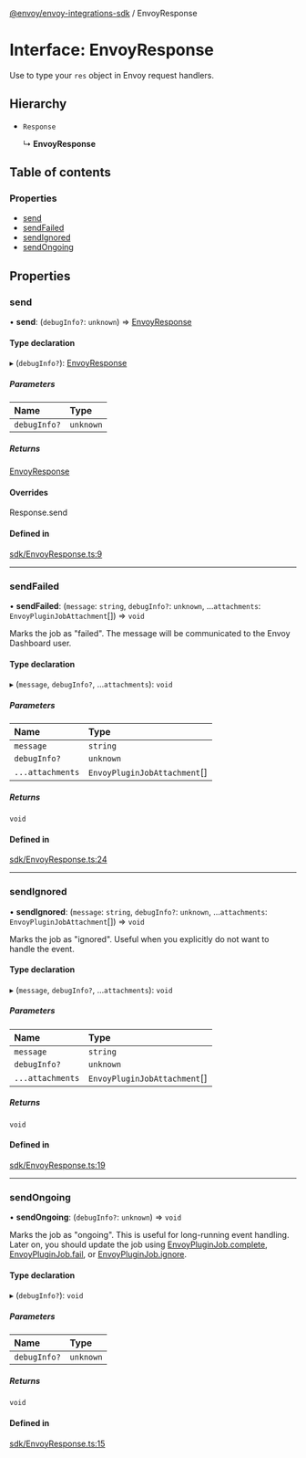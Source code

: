 [@envoy/envoy-integrations-sdk](../README.md) / EnvoyResponse

# Interface: EnvoyResponse

Use to type your `res` object in Envoy request handlers.

## Hierarchy

- `Response`

  ↳ **EnvoyResponse**

## Table of contents

### Properties

- [send](envoyresponse.md#send)
- [sendFailed](envoyresponse.md#sendfailed)
- [sendIgnored](envoyresponse.md#sendignored)
- [sendOngoing](envoyresponse.md#sendongoing)

## Properties

### send

• **send**: (`debugInfo?`: `unknown`) => [EnvoyResponse](envoyresponse.md)

#### Type declaration

▸ (`debugInfo?`): [EnvoyResponse](envoyresponse.md)

##### Parameters

| Name | Type |
| :------ | :------ |
| `debugInfo?` | `unknown` |

##### Returns

[EnvoyResponse](envoyresponse.md)

#### Overrides

Response.send

#### Defined in

[sdk/EnvoyResponse.ts:9](https://github.com/envoy/envoy-integrations-sdk-nodejs/blob/48073ad/src/sdk/EnvoyResponse.ts#L9)

___

### sendFailed

• **sendFailed**: (`message`: `string`, `debugInfo?`: `unknown`, ...`attachments`: `EnvoyPluginJobAttachment`[]) => `void`

Marks the job as "failed". The message will be communicated to the Envoy Dashboard user.

#### Type declaration

▸ (`message`, `debugInfo?`, ...`attachments`): `void`

##### Parameters

| Name | Type |
| :------ | :------ |
| `message` | `string` |
| `debugInfo?` | `unknown` |
| `...attachments` | `EnvoyPluginJobAttachment`[] |

##### Returns

`void`

#### Defined in

[sdk/EnvoyResponse.ts:24](https://github.com/envoy/envoy-integrations-sdk-nodejs/blob/48073ad/src/sdk/EnvoyResponse.ts#L24)

___

### sendIgnored

• **sendIgnored**: (`message`: `string`, `debugInfo?`: `unknown`, ...`attachments`: `EnvoyPluginJobAttachment`[]) => `void`

Marks the job as "ignored". Useful when you explicitly do not want to handle the event.

#### Type declaration

▸ (`message`, `debugInfo?`, ...`attachments`): `void`

##### Parameters

| Name | Type |
| :------ | :------ |
| `message` | `string` |
| `debugInfo?` | `unknown` |
| `...attachments` | `EnvoyPluginJobAttachment`[] |

##### Returns

`void`

#### Defined in

[sdk/EnvoyResponse.ts:19](https://github.com/envoy/envoy-integrations-sdk-nodejs/blob/48073ad/src/sdk/EnvoyResponse.ts#L19)

___

### sendOngoing

• **sendOngoing**: (`debugInfo?`: `unknown`) => `void`

Marks the job as "ongoing". This is useful for long-running event handling.
Later on, you should update the job using
[EnvoyPluginJob.complete](../classes/envoypluginjob.md#complete), [EnvoyPluginJob.fail](../classes/envoypluginjob.md#fail), or [EnvoyPluginJob.ignore](../classes/envoypluginjob.md#ignore).

#### Type declaration

▸ (`debugInfo?`): `void`

##### Parameters

| Name | Type |
| :------ | :------ |
| `debugInfo?` | `unknown` |

##### Returns

`void`

#### Defined in

[sdk/EnvoyResponse.ts:15](https://github.com/envoy/envoy-integrations-sdk-nodejs/blob/48073ad/src/sdk/EnvoyResponse.ts#L15)
